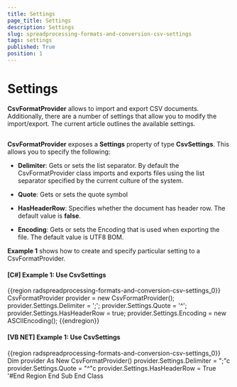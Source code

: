 ```yaml
---
title: Settings
page_title: Settings
description: Settings
slug: spreadprocessing-formats-and-conversion-csv-settings
tags: settings
published: True
position: 1
---
```


# Settings



__CsvFormatProvider__ allows to import and export CSV documents. Additionally, there are a number of settings that allow you to modify the import/export. The current article outlines the available settings.
			

## 

__CsvFormatProvider__ exposes a __Settings__ property of type __CsvSettings__. This allows you to specify the following:
				

* __Delimiter__: Gets or sets the list separator. By default the CsvFormatProvider class imports and exports files using the list separator specified by the current culture of the system.
						

* __Quote__: Gets or sets the quote symbol
						

* __HasHeaderRow__: Specifies whether the document has header row. The default value is __false__.
						

* __Encoding__: Gets or sets the Encoding that is used when exporting the file. The default value is UTF8 BOM.
						

__Example 1__ shows how to create and specify particular setting to a CsvFormatProvider.
				

#### __[C#] Example 1: Use CsvSettings__

{{region radspreadprocessing-formats-and-conversion-csv-settings_0}}
	                CsvFormatProvider provider = new CsvFormatProvider();
	                provider.Settings.Delimiter = ';';
	                provider.Settings.Quote = '^';
	                provider.Settings.HasHeaderRow = true;
	                provider.Settings.Encoding = new ASCIIEncoding();
	{{endregion}}



#### __[VB NET] Example 1: Use CsvSettings__

{{region radspreadprocessing-formats-and-conversion-csv-settings_0}}
	        Dim provider As New CsvFormatProvider()
	        provider.Settings.Delimiter = ";"c
	        provider.Settings.Quote = "^"c
	        provider.Settings.HasHeaderRow = True
	        '#End Region
	    End Sub
	End Class



